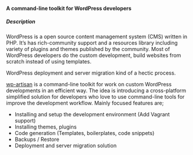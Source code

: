 #### A command-line toolkit for WordPress developers

##### Description
WordPress is a open source content management system (CMS) written in PHP. It’s has rich-community support and a resources library including variety of plugins and themes published by the community. Most of WordPress developers do the custom development, build websites from scratch instead of using templates.

WordPress deployment and server migration kind of a hectic process.

[wp-artisan](https://github.com/99xt/wp-artisan) is a command-line toolkit for work on custom WordPress developments in an efficient way. The idea is introducing a cross-platform simplified solution for developers who love to use command-line tools for improve the development workflow. Mainly focused features are;

- Installing and setup the development environment (Add Vagrant support)
- Installing themes, plugins
- Code generation (Templates, boilerplates, code snippets)
- Backups / Restore
- Deployment and server migration solution 



